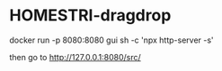 # HOMESTRI-dragdrop

docker run -p 8080:8080 gui sh -c 'npx http-server -s'

then go to http://127.0.0.1:8080/src/